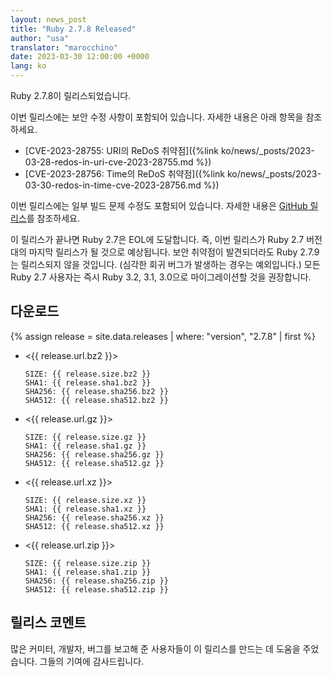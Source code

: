 ```yaml
---
layout: news_post
title: "Ruby 2.7.8 Released"
author: "usa"
translator: "marocchino"
date: 2023-03-30 12:00:00 +0000
lang: ko
---
```


Ruby 2.7.8이 릴리스되었습니다.

이번 릴리스에는 보안 수정 사항이 포함되어 있습니다.
자세한 내용은 아래 항목을 참조하세요.

* [CVE-2023-28755: URI의 ReDoS 취약점]({%link ko/news/_posts/2023-03-28-redos-in-uri-cve-2023-28755.md %})
* [CVE-2023-28756: Time의 ReDoS 취약점]({%link ko/news/_posts/2023-03-30-redos-in-time-cve-2023-28756.md %})

이번 릴리스에는 일부 빌드 문제 수정도 포함되어 있습니다.
자세한 내용은 [GitHub 릴리스](https://github.com/ruby/ruby/releases/tag/v2_7_8)를 참조하세요.

이 릴리스가 끝나면 Ruby 2.7은 EOL에 도달합니다. 즉, 이번 릴리스가 Ruby 2.7 버전대의 마지막 릴리스가 될 것으로 예상됩니다.
보안 취약점이 발견되더라도 Ruby 2.7.9는 릴리스되지 않을 것입니다. (심각한 회귀 버그가 발생하는 경우는 예외입니다.)
모든 Ruby 2.7 사용자는 즉시 Ruby 3.2, 3.1, 3.0으로 마이그레이션할 것을 권장합니다.

## 다운로드

{% assign release = site.data.releases | where: "version", "2.7.8" | first %}

* <{{ release.url.bz2 }}>

      SIZE: {{ release.size.bz2 }}
      SHA1: {{ release.sha1.bz2 }}
      SHA256: {{ release.sha256.bz2 }}
      SHA512: {{ release.sha512.bz2 }}

* <{{ release.url.gz }}>

      SIZE: {{ release.size.gz }}
      SHA1: {{ release.sha1.gz }}
      SHA256: {{ release.sha256.gz }}
      SHA512: {{ release.sha512.gz }}

* <{{ release.url.xz }}>

      SIZE: {{ release.size.xz }}
      SHA1: {{ release.sha1.xz }}
      SHA256: {{ release.sha256.xz }}
      SHA512: {{ release.sha512.xz }}

* <{{ release.url.zip }}>

      SIZE: {{ release.size.zip }}
      SHA1: {{ release.sha1.zip }}
      SHA256: {{ release.sha256.zip }}
      SHA512: {{ release.sha512.zip }}

## 릴리스 코멘트

많은 커미터, 개발자, 버그를 보고해 준 사용자들이 이 릴리스를 만드는 데 도움을 주었습니다.
그들의 기여에 감사드립니다.
